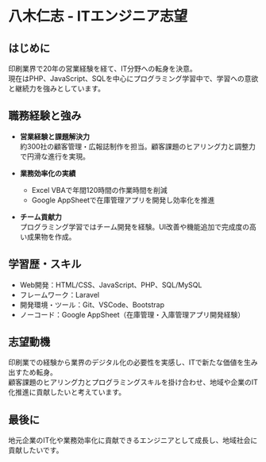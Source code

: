 # 八木仁志 - ITエンジニア志望

## はじめに
印刷業界で20年の営業経験を経て、IT分野への転身を決意。  
現在はPHP、JavaScript、SQLを中心にプログラミング学習中で、学習への意欲と継続力を強みとしています。

## 職務経験と強み
- **営業経験と課題解決力**  
  約300社の顧客管理・広報誌制作を担当。顧客課題のヒアリング力と調整力で円滑な進行を実現。

- **業務効率化の実績**  
  - Excel VBAで年間120時間の作業時間を削減  
  - Google AppSheetで在庫管理アプリを開発し効率化を推進

- **チーム貢献力**  
  プログラミング学習ではチーム開発を経験。UI改善や機能追加で完成度の高い成果物を作成。

## 学習歴・スキル
- Web開発：HTML/CSS、JavaScript、PHP、SQL/MySQL  
- フレームワーク：Laravel  
- 開発環境・ツール：Git、VSCode、Bootstrap  
- ノーコード：Google AppSheet（在庫管理・入庫管理アプリ開発経験）

## 志望動機
印刷業での経験から業界のデジタル化の必要性を実感し、ITで新たな価値を生み出すため転身。  
顧客課題のヒアリング力とプログラミングスキルを掛け合わせ、地域や企業のIT化推進に貢献したいと考えています。

## 最後に
地元企業のIT化や業務効率化に貢献できるエンジニアとして成長し、地域社会に貢献したいです。
